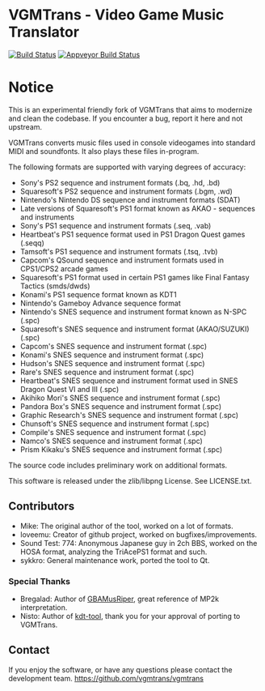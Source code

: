 # VGMTrans - Video Game Music Translator

[![Build Status](https://travis-ci.org/sykhro/vgmtrans-qt.svg?branch=refactor)](https://travis-ci.org/sykhro/vgmtrans-qt) [![Appveyor Build Status](https://ci.appveyor.com/api/projects/status/github/sykhro/vgmtrans-qt?branch=refactor&svg=true)](https://ci.appveyor.com/project/sykhro/vgmtrans-qt)

# Notice
This is an experimental friendly fork of VGMTrans that aims to modernize and clean the codebase.
If you encounter a bug, report it here and not upstream.

VGMTrans converts music files used in console videogames into standard MIDI and soundfonts.
It also plays these files in-program.

The following formats are supported with varying degrees of accuracy:
- Sony's PS2 sequence and instrument formats (.bq, .hd, .bd)
- Squaresoft's PS2 sequence and instrument formats (.bgm, .wd)
- Nintendo's Nintendo DS sequence and instrument formats (SDAT)
- Late versions of Squaresoft's PS1 format known as AKAO - sequences and instruments
- Sony's PS1 sequence and instrument formats (.seq, .vab)
- Heartbeat's PS1 sequence format used in PS1 Dragon Quest games (.seqq)
- Tamsoft's PS1 sequence and instrument formats (.tsq, .tvb)
- Capcom's QSound sequence and instrument formats used in CPS1/CPS2 arcade games
- Squaresoft's PS1 format used in certain PS1 games like Final Fantasy Tactics (smds/dwds)
- Konami's PS1 sequence format known as KDT1
- Nintendo's Gameboy Advance sequence format
- Nintendo's SNES sequence and instrument format known as N-SPC (.spc)
- Squaresoft's SNES sequence and instrument format (AKAO/SUZUKI) (.spc)
- Capcom's SNES sequence and instrument format (.spc)
- Konami's SNES sequence and instrument format (.spc)
- Hudson's SNES sequence and instrument format (.spc)
- Rare's SNES sequence and instrument format (.spc)
- Heartbeat's SNES sequence and instrument format used in SNES Dragon Quest VI and III (.spc)
- Akihiko Mori's SNES sequence and instrument format (.spc)
- Pandora Box's SNES sequence and instrument format (.spc)
- Graphic Research's SNES sequence and instrument format (.spc)
- Chunsoft's SNES sequence and instrument format (.spc)
- Compile's SNES sequence and instrument format (.spc)
- Namco's SNES sequence and instrument format (.spc)
- Prism Kikaku's SNES sequence and instrument format (.spc)

The source code includes preliminary work on additional formats. 

This software is released under the zlib/libpng License. See LICENSE.txt.

Contributors
------------

- Mike: The original author of the tool, worked on a lot of formats.
- loveemu: Creator of github project, worked on bugfixes/improvements.
- Sound Test: 774: Anonymous Japanese guy in 2ch BBS, worked on the HOSA format, analyzing the TriAcePS1 format and such.
- sykkro: General maintenance work, ported the tool to Qt.

### Special Thanks

- Bregalad: Author of [GBAMusRiper](http://www.romhacking.net/utilities/881/), great reference of MP2k interpretation.
- Nisto: Author of [kdt-tool](https://github.com/Nisto/kdt-tool), thank you for your approval of porting to VGMTrans.

Contact
-------
If you enjoy the software, or have any questions please contact the development team.
<https://github.com/vgmtrans/vgmtrans>
